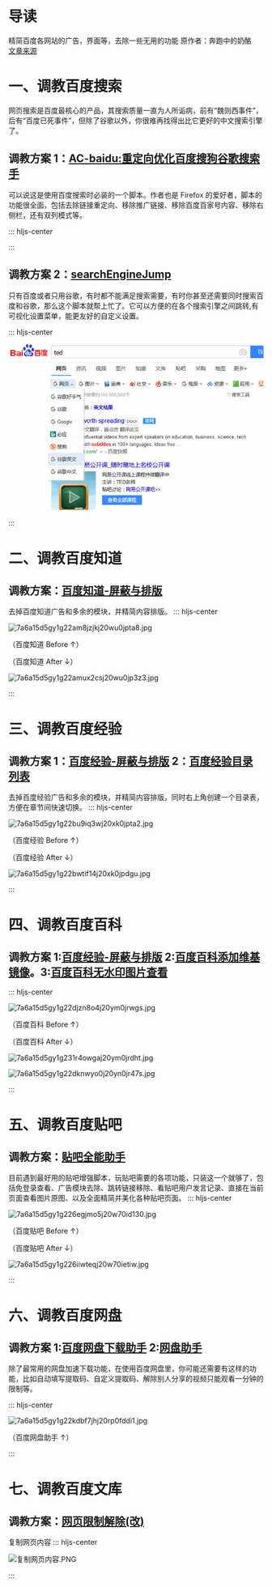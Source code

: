 # 导读
精简百度各网站的广告，界面等，去除一些无用的功能
原作者：奔跑中的奶酪    
[文章来源](https://www.runningcheese.com/baidu-modification)
# 一、调教百度搜索

网页搜索是百度最核心的产品，其搜索质量一直为人所诟病，前有“魏则西事件”，后有“百度已死事件”，但除了谷歌以外，你很难再找得出比它更好的中文搜索引擎了。

## 调教方案 1：**[AC-baidu:重定向优化百度搜狗谷歌搜索手](粗体)**
可以说这是使用百度搜索时必装的一个脚本。作者也是 Firefox 的爱好者，脚本的功能很全面，包括去除链接重定向、移除推广链接、移除百度百家号内容、移除右侧栏，还有双列模式等。

::: hljs-center

:::


## 调教方案 2：**[searchEngineJump](https://greasyfork.org/zh-CN/scripts/27752-searchenginejump-%E6%90%9C%E7%B4%A2%E5%BC%95%E6%93%8E%E5%BF%AB%E6%8D%B7%E8%B7%B3%E8%BD%AC)**
只有百度或者只用谷歌，有时都不能满足搜索需要，有时你甚至还需要同时搜索百度和谷歌，那么这个脚本就帮上忙了。它可以方便的在各个搜索引擎之间跳转,有可视化设置菜单，能更友好的自定义设置。


::: hljs-center

![title](../../.local/static/2020/4/3/02.1590546976625.jpg)


:::


# 二、调教百度知道
## 调教方案：**[百度知道-屏蔽与排版](粗体)**

去掉百度知道广告和多余的模块，并精简内容排版。
::: hljs-center


![7a6a15d5gy1g22am8jzjkj20wu0jpta8.jpg](7)

（百度知道 Before ↑）

（百度知道 After ↓）


![7a6a15d5gy1g22amux2csj20wu0jp3z3.jpg](4)

:::


# 三、调教百度经验
## 调教方案  **1：[百度经验-屏蔽与排版](https://greasyfork.org/zh-CN/scripts/381414-baidu-jingyan-%E7%99%BE%E5%BA%A6%E7%BB%8F%E9%AA%8C-%E7%9B%AE%E5%BD%95%E5%88%97%E8%A1%A8)    2：[百度经验目录列表](https://greasyfork.org/zh-CN/scripts/381414-baidu-jingyan-%E7%99%BE%E5%BA%A6%E7%BB%8F%E9%AA%8C-%E7%9B%AE%E5%BD%95%E5%88%97%E8%A1%A8)**
去掉百度经验广告和多余的模块，并精简内容排版，同时右上角创建一个目录表，方便在章节间快速切换。
::: hljs-center

![7a6a15d5gy1g22bu9iq3wj20xk0jpta2.jpg](5)

（百度经验 Before ↑）

（百度经验 After ↓）


![7a6a15d5gy1g22bwtif14j20xk0jpdgu.jpg](6)

:::


# 四、调教百度百科
## 调教方案 **1:[百度经验-屏蔽与排版](https://userstyles.org/styles/130739/theme)  2:[百度百科添加维基镜像](https://greasyfork.org/zh-CN/scripts/36100-%E7%99%BE%E5%BA%A6%E7%99%BE%E7%A7%91%E6%B7%BB%E5%8A%A0%E7%BB%B4%E5%9F%BA%E9%95%9C%E5%83%8F)。3:[百度百科无水印图片查看](https://greasyfork.org/zh-CN/scripts/16607-%E7%99%BE%E5%BA%A6%E7%99%BE%E7%A7%91-%E6%97%A0%E6%B0%B4%E5%8D%B0%E5%9B%BE%E7%89%87%E6%9F%A5%E7%9C%8B)**
::: hljs-center

![7a6a15d5gy1g22djzn8o4j20ym0jrwgs.jpg](8)

（百度百科 Before ↑）

（百度百科 After ↓）

![7a6a15d5gy1g231r4owgaj20ym0jrdht.jpg](9)

![7a6a15d5gy1g22dknwyo0j20yn0jr47s.jpg](10)


:::

# 五、调教百度贴吧
## 调教方案：**[贴吧全能助手](https://greasyfork.org/zh-CN/scripts/26992-%E8%B4%B4%E5%90%A7%E5%85%A8%E8%83%BD%E5%8A%A9%E6%89%8B)**
目前遇到最好用的贴吧增强脚本，玩贴吧需要的各项功能，只装这一个就够了，包括免登录查看、广告模块去除、跳转链接移除、看贴吧用户发言记录、直接在当前页面查看图片原图、以及全面精简并美化各种贴吧页面。
::: hljs-center

![7a6a15d5gy1g226egjmo5j20w70id130.jpg](11)

（百度贴吧 Before ↑）

（百度贴吧 After ↓）


![7a6a15d5gy1g226iiwteqj20w70ietiw.jpg](12)

:::


# 六、调教百度网盘
## 调教方案 1:[百度网盘下载助手](https://greasyfork.org/zh-CN/scripts/378301-%E7%BD%91%E7%9B%98%E5%8A%A9%E6%89%8B)  2:[网盘助手](https://greasyfork.org/zh-CN/scripts/378301-%E7%BD%91%E7%9B%98%E5%8A%A9%E6%89%8B)

除了最常用的网盘加速下载功能，在使用百度网盘里，你可能还需要有这样的功能，比如自动填写提取码、自定义提取码、解除别人分享的视频只能观看一分钟的限制等。

::: hljs-center

![7a6a15d5gy1g22kdbf7jhj20rp0fddi1.jpg](13)

（百度网盘助手 ↑）

:::



# 七、调教百度文库
## 调教方案：[网页限制解除(改)](https://greasyfork.org/zh-CN/scripts/28497-remove-web-limits-modified)

复制网页内容
::: hljs-center

![复制网页内容.PNG](2)

:::


